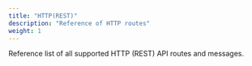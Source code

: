 ```yaml
---
title: "HTTP(REST)"
description: "Reference of HTTP routes"
weight: 1
---
```


Reference list of all supported HTTP (REST) API routes and messages.

